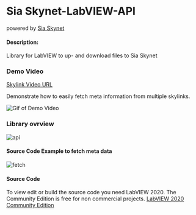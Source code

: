 # Sia Skynet-LabVIEW-API
powered by [Sia Skynet](https://www.siasky.net)

#### Description:
Library for LabVIEW to up- and download files to Sia Skynet


### Demo Video
[Skylink Video URL](https://siasky.net/HAAMWufRAGHK-3_ndJNEHJ2XFulN-knGe_sckNGOzw1s9g)


Demonstrate how to easily fetch meta information from multiple skylinks.

![Gif of Demo Video](https://github.com/cycleworm/SiaSkynet-LabVIEW-API/blob/master/docu/SiaSkynetAPI.gif)


### Library ovrview
![api](https://github.com/cycleworm/SiaSkynet-LabVIEW-API/blob/master/docu/api.png)

#### Source Code Example to fetch meta data
![fetch](https://github.com/cycleworm/SiaSkynet-LabVIEW-API/blob/master/docu/fetch.png)


#### Source Code

To view edit or build the source code you need LabVIEW 2020. The Community Edition is free for non commercial projects. 
[LabVIEW 2020 Community Edition](https://www.ni.com/da-dk/support/downloads/software-products/download.labview-community.html)
